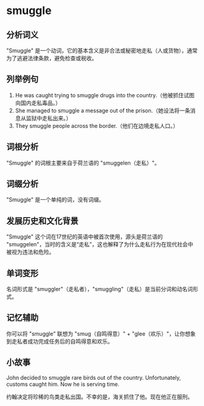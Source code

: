 # smuggle

## 分析词义

  

"Smuggle" 是一个动词，它的基本含义是非合法或秘密地走私（人或货物），通常为了逃避法律条款，避免检查或税收。

  

## 列举例句

  

1.  He was caught trying to smuggle drugs into the country.（他被抓住试图向国内走私毒品。）
2.  She managed to smuggle a message out of the prison.（她设法将一条消息从监狱中走私出来。）
3.  They smuggle people across the border.（他们在边境走私人口。）

  

## 词根分析

  

"Smuggle" 的词根主要来自于荷兰语的 "smuggelen（走私）"。

  

## 词缀分析

  

"Smuggle" 是一个单纯的词，没有词缀。

  

## 发展历史和文化背景

  

"Smuggle" 这个词在17世纪的英语中被首次使用，源头是荷兰语的 "smuggelen"，当时的含义是“走私”，这也解释了为什么走私行为在现代社会中被视为违法和危险。

  

## 单词变形

  

名词形式是 "smuggler"（走私者），"smuggling"（走私）是当前分词和动名词形式。

  

## 记忆辅助

  

你可以将 "smuggle" 联想为 "smug（自鸣得意）" + "glee（欢乐）"，让你想象到走私者成功完成任务后的自鸣得意和欢乐。

  

## 小故事

  

John decided to smuggle rare birds out of the country. Unfortunately, customs caught him. Now he is serving time.

  

约翰决定将珍稀的鸟类走私出国。不幸的是，海关抓住了他。现在他正在服刑。
